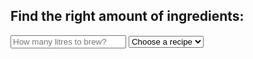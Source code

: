 <DOCTYPE html>
<html lang="en">
<head>
</head>

<body>
            <h2>Find the right amount of ingredients:</h2>
            <form>
				<input type="text" maxlength="40" placeholder="How many litres to brew?" name="name" required/>
				<select id="mySelect">
					<option value="na" selected="selected">Choose a recipe</option>
					<option value="paleale">Pale Ale</option>
					<option value="ipa">IPA</option>
					<option value="drystout">Dry Stout</option>
					<option value="audi">Audi</option>
				</select> 
			</form>
            <script>console.log("wtf");</script>
            <div id="recipe"></div>


<!-- Bootstrap core JavaScript
================================================== -->
<!-- Placed at the end of the document so the pages load faster -->
<script src="https://ajax.googleapis.com/ajax/libs/jquery/1.11.1/jquery.min.js"></script>
<script src="../bootstrap/js/bootstrap.min.js"></script>
<script src="js/pageDownConverter.js"></script>
<script src="js/mdLoadUtils.js"></script>

<script>
	$( "select" )
	.change(function () {
	var str = "";
	$( "select option:selected" ).each(function() {
	str += $( this ).text();
	});
	if (str == 'IPA') {
		loadMD('articles/recipes/IPA.md', '#recipe');
	} else if (str == "Pale Ale") {
		loadMD('articles/recipes/PaleAle.md', '#recipe');
	} else if (str == "Dry Stout") {
		loadMD('articles/recipes/DryStout.md', '#recipe');
	}
/*	console.log(str);
	$( "#alcoholResult" ).text( str );
	loadMD('articles/Home.md', '#html-md'); */
	})
	.change();
</script>
</body>
</html>

